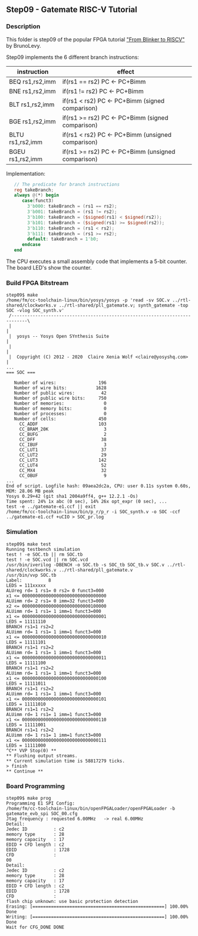 ## Step09 - Gatemate RISC-V Tutorial

### Description

This folder is step09 of the popular FPGA tutorial ["From Blinker to RISCV"](https://github.com/BrunoLevy/learn-fpga/tree/master/FemtoRV/TUTORIALS/FROM_BLINKER_TO_RISCV) by BrunoLevy.

Step09 implements the 6 different branch instructions:

| instruction      | effect                                             |
|------------------|----------------------------------------------------|
| BEQ rs1,rs2,imm  | if(rs1 == rs2) PC <- PC+Bimm                       |
| BNE rs1,rs2,imm  | if(rs1 != rs2) PC <- PC+Bimm                       |
| BLT rs1,rs2,imm  | if(rs1 <  rs2) PC <- PC+Bimm (signed comparison)   |
| BGE rs1,rs2,imm  | if(rs1 >= rs2) PC <- PC+Bimm (signed comparison)   |
| BLTU rs1,rs2,imm | if(rs1 <  rs2) PC <- PC+Bimm (unsigned comparison) |
| BGEU rs1,rs2,imm | if(rs1 >= rs2) PC <- PC+Bimm (unsigned comparison) |

Implementation:
```verilog
   // The predicate for branch instructions
   reg takeBranch;
   always @(*) begin
      case(funct3)
        3'b000: takeBranch = (rs1 == rs2);
        3'b001: takeBranch = (rs1 != rs2);
        3'b100: takeBranch = ($signed(rs1) < $signed(rs2));
        3'b101: takeBranch = ($signed(rs1) >= $signed(rs2));
        3'b110: takeBranch = (rs1 < rs2);
        3'b111: takeBranch = (rs1 >= rs2);
        default: takeBranch = 1'b0;
      endcase
   end
```

The CPU executes a small assembly code that implements a 5-bit counter. The board LED's show the counter.

### Build FPGA Bitstream

```
step09$ make
/home/fm/cc-toolchain-linux/bin/yosys/yosys -p 'read -sv SOC.v ../rtl-shared/clockworks.v ../rtl-shared/pll_gatemate.v; synth_gatemate -top SOC -vlog SOC_synth.v'
 /----------------------------------------------------------------------------\
 |                                                                            |
 |  yosys -- Yosys Open SYnthesis Suite                                       |
 |                                                                            |
 |  Copyright (C) 2012 - 2020  Claire Xenia Wolf <claire@yosyshq.com>         |
...
=== SOC ===

   Number of wires:                196
   Number of wire bits:           1628
   Number of public wires:          42
   Number of public wire bits:     750
   Number of memories:               0
   Number of memory bits:            0
   Number of processes:              0
   Number of cells:                450
     CC_ADDF                       103
     CC_BRAM_20K                     3
     CC_BUFG                         2
     CC_DFF                         38
     CC_IBUF                         3
     CC_LUT1                        37
     CC_LUT2                        29
     CC_LUT3                       142
     CC_LUT4                        52
     CC_MX4                         32
     CC_OBUF                         9
...
End of script. Logfile hash: 09aea2dc2a, CPU: user 0.11s system 0.60s, MEM: 28.06 MB peak
Yosys 0.29+42 (git sha1 2004a9ff4, g++ 12.2.1 -Os)
Time spent: 24% 1x abc (0 sec), 14% 26x opt_expr (0 sec), ...
test -e ../gatemate-e1.ccf || exit
/home/fm/cc-toolchain-linux/bin/p_r/p_r -i SOC_synth.v -o SOC -ccf ../gatemate-e1.ccf +uCIO > SOC_pr.log
```
### Simulation
```
step09$ make test
Running testbench simulation
test ! -e SOC.tb || rm SOC.tb
test ! -e SOC.vcd || rm SOC.vcd
/usr/bin/iverilog -DBENCH -o SOC.tb -s SOC_tb SOC_tb.v SOC.v ../rtl-shared/clockworks.v ../rtl-shared/pll_gatemate.v
/usr/bin/vvp SOC.tb
Label:          8
LEDS = 111xxxxx
ALUreg rd= 1 rs1= 0 rs2= 0 funct3=000
x1 <= 00000000000000000000000000000000
ALUimm rd= 2 rs1= 0 imm=32 funct3=000
x2 <= 00000000000000000000000000100000
ALUimm rd= 1 rs1= 1 imm=1 funct3=000
x1 <= 00000000000000000000000000000001
LEDS = 11111110
BRANCH rs1=1 rs2=2
ALUimm rd= 1 rs1= 1 imm=1 funct3=000
x1 <= 00000000000000000000000000000010
LEDS = 11111101
BRANCH rs1=1 rs2=2
ALUimm rd= 1 rs1= 1 imm=1 funct3=000
x1 <= 00000000000000000000000000000011
LEDS = 11111100
BRANCH rs1=1 rs2=2
ALUimm rd= 1 rs1= 1 imm=1 funct3=000
x1 <= 00000000000000000000000000000100
LEDS = 11111011
BRANCH rs1=1 rs2=2
ALUimm rd= 1 rs1= 1 imm=1 funct3=000
x1 <= 00000000000000000000000000000101
LEDS = 11111010
BRANCH rs1=1 rs2=2
ALUimm rd= 1 rs1= 1 imm=1 funct3=000
x1 <= 00000000000000000000000000000110
LEDS = 11111001
BRANCH rs1=1 rs2=2
ALUimm rd= 1 rs1= 1 imm=1 funct3=000
x1 <= 00000000000000000000000000000111
LEDS = 11111000
^C** VVP Stop(0) **
** Flushing output streams.
** Current simulation time is 58817279 ticks.
> finish
** Continue **
```

### Board Programming
```
step09$ make prog
Programming E1 SPI Config:
/home/fm/cc-toolchain-linux/bin/openFPGALoader/openFPGALoader -b gatemate_evb_spi SOC_00.cfg
Jtag frequency : requested 6.00MHz   -> real 6.00MHz
Detail:
Jedec ID          : c2
memory type       : 28
memory capacity   : 17
EDID + CFD length : c2
EDID              : 1728
CFD               :
00
Detail:
Jedec ID          : c2
memory type       : 28
memory capacity   : 17
EDID + CFD length : c2
EDID              : 1728
CFD               :
flash chip unknown: use basic protection detection
Erasing: [==================================================] 100.00%
Done
Writing: [==================================================] 100.00%
Done
Wait for CFG_DONE DONE
```